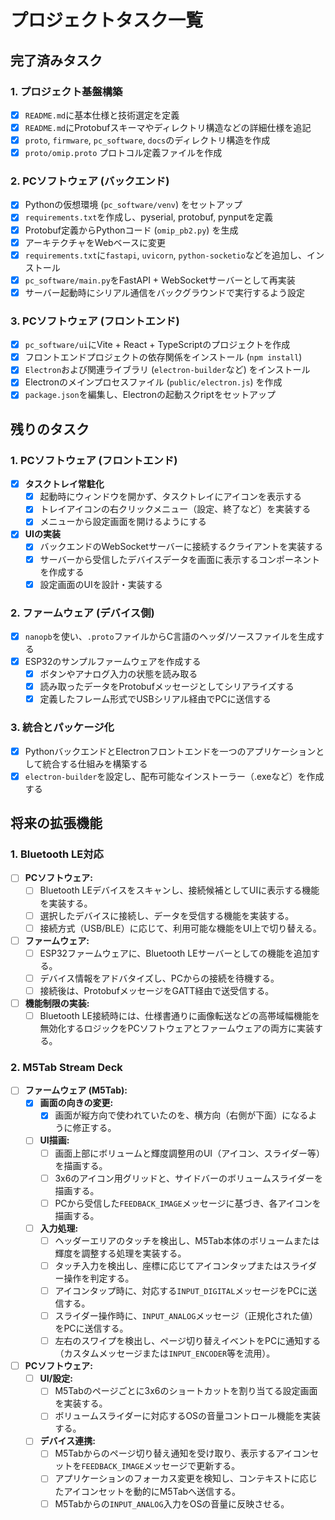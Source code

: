 # プロジェクトタスク一覧

## 完了済みタスク

### 1. プロジェクト基盤構築
- [x] `README.md`に基本仕様と技術選定を定義
- [x] `README.md`にProtobufスキーマやディレクトリ構造などの詳細仕様を追記
- [x] `proto`, `firmware`, `pc_software`, `docs`のディレクトリ構造を作成
- [x] `proto/omip.proto` プロトコル定義ファイルを作成

### 2. PCソフトウェア (バックエンド)
- [x] Pythonの仮想環境 (`pc_software/venv`) をセットアップ
- [x] `requirements.txt`を作成し、pyserial, protobuf, pynputを定義
- [x] Protobuf定義からPythonコード (`omip_pb2.py`) を生成
- [x] アーキテクチャをWebベースに変更
- [x] `requirements.txt`に`fastapi`, `uvicorn`, `python-socketio`などを追加し、インストール
- [x] `pc_software/main.py`をFastAPI + WebSocketサーバーとして再実装
- [x] サーバー起動時にシリアル通信をバックグラウンドで実行するよう設定

### 3. PCソフトウェア (フロントエンド)
- [x] `pc_software/ui`にVite + React + TypeScriptのプロジェクトを作成
- [x] フロントエンドプロジェクトの依存関係をインストール (`npm install`)
- [x] `Electron`および関連ライブラリ (`electron-builder`など) をインストール
- [x] Electronのメインプロセスファイル (`public/electron.js`) を作成
- [x] `package.json`を編集し、Electronの起動スクriptをセットアップ

## 残りのタスク

### 1. PCソフトウェア (フロントエンド)
- [x] **タスクトレイ常駐化**
    - [x] 起動時にウィンドウを開かず、タスクトレイにアイコンを表示する
    - [x] トレイアイコンの右クリックメニュー（設定、終了など）を実装する
    - [x] メニューから設定画面を開けるようにする
- [x] **UIの実装**
    - [x] バックエンドのWebSocketサーバーに接続するクライアントを実装する
    - [x] サーバーから受信したデバイスデータを画面に表示するコンポーネントを作成する
    - [x] 設定画面のUIを設計・実装する

### 2. ファームウェア (デバイス側)
- [x] `nanopb`を使い、`.proto`ファイルからC言語のヘッダ/ソースファイルを生成する
- [x] ESP32のサンプルファームウェアを作成する
    - [x] ボタンやアナログ入力の状態を読み取る
    - [x] 読み取ったデータをProtobufメッセージとしてシリアライズする
    - [x] 定義したフレーム形式でUSBシリアル経由でPCに送信する

### 3. 統合とパッケージ化
- [x] PythonバックエンドとElectronフロントエンドを一つのアプリケーションとして統合する仕組みを構築する
- [x] `electron-builder`を設定し、配布可能なインストーラー（.exeなど）を作成する

## 将来の拡張機能

### 1. Bluetooth LE対応
- [ ] **PCソフトウェア:**
  - [ ] Bluetooth LEデバイスをスキャンし、接続候補としてUIに表示する機能を実装する。
  - [ ] 選択したデバイスに接続し、データを受信する機能を実装する。
  - [ ] 接続方式（USB/BLE）に応じて、利用可能な機能をUI上で切り替える。
- [ ] **ファームウェア:**
  - [ ] ESP32ファームウェアに、Bluetooth LEサーバーとしての機能を追加する。
  - [ ] デバイス情報をアドバタイズし、PCからの接続を待機する。
  - [ ] 接続後は、ProtobufメッセージをGATT経由で送受信する。
- [ ] **機能制限の実装:**
  - [ ] Bluetooth LE接続時には、仕様書通りに画像転送などの高帯域幅機能を無効化するロジックをPCソフトウェアとファームウェアの両方に実装する。

### 2. M5Tab Stream Deck
- [ ] **ファームウェア (M5Tab):**
  - [x] **画面の向きの変更:**
    - [x] 画面が縦方向で使われていたのを、横方向（右側が下面）になるように修正する。
  - [ ] **UI描画:**
    - [ ] 画面上部にボリュームと輝度調整用のUI（アイコン、スライダー等）を描画する。
    - [ ] 3x6のアイコン用グリッドと、サイドバーのボリュームスライダーを描画する。
    - [ ] PCから受信した`FEEDBACK_IMAGE`メッセージに基づき、各アイコンを描画する。
  - [ ] **入力処理:**
    - [ ] ヘッダーエリアのタッチを検出し、M5Tab本体のボリュームまたは輝度を調整する処理を実装する。
    - [ ] タッチ入力を検出し、座標に応じてアイコンタップまたはスライダー操作を判定する。
    - [ ] アイコンタップ時に、対応する`INPUT_DIGITAL`メッセージをPCに送信する。
    - [ ] スライダー操作時に、`INPUT_ANALOG`メッセージ（正規化された値）をPCに送信する。
    - [ ] 左右のスワイプを検出し、ページ切り替えイベントをPCに通知する（カスタムメッセージまたは`INPUT_ENCODER`等を流用）。
- [ ] **PCソフトウェア:**
  - [ ] **UI/設定:**
    - [ ] M5Tabのページごとに3x6のショートカットを割り当てる設定画面を実装する。
    - [ ] ボリュームスライダーに対応するOSの音量コントロール機能を実装する。
  - [ ] **デバイス連携:**
    - [ ] M5Tabからのページ切り替え通知を受け取り、表示するアイコンセットを`FEEDBACK_IMAGE`メッセージで更新する。
    - [ ] アプリケーションのフォーカス変更を検知し、コンテキストに応じたアイコンセットを動的にM5Tabへ送信する。
    - [ ] M5Tabからの`INPUT_ANALOG`入力をOSの音量に反映させる。
